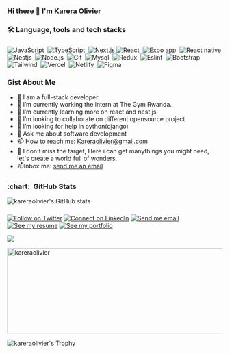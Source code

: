 ### Hi there 👋 I'm Karera Olivier

<h3>🛠 Language, tools and tech stacks</h3>

###

<div>

  
![JavaScript](https://img.shields.io/badge/-JavaScript-05122A?style=flat&logo=javascript)&nbsp;
![TypeScript](https://img.shields.io/badge/-TypeScript-05122A?style=flat&logo=typescript)&nbsp;
![Next.js](https://img.shields.io/badge/-Nextjs-05122A?style=flat&logo=next.js)
![React](https://img.shields.io/badge/-React-05122A?style=flat&logo=react)&nbsp;
![Expo app](https://img.shields.io/badge/-Expo_app-05122A?style=flat&logo=expo)&nbsp;
![React native](https://img.shields.io/badge/-React_native-05122A?style=flat&logo=react)&nbsp;
![Nestjs](https://img.shields.io/badge/-Nestjs-05122A?style=flat&logo=nestjs&logoColor=red)&nbsp;
![Node.js](https://img.shields.io/badge/-Node.js-05122A?style=flat&logo=node.js)&nbsp;
![Git](https://img.shields.io/badge/-Git-05122A?style=flat&logo=git)&nbsp;
![Mysql](https://img.shields.io/badge/-Mysql-05122A?style=flat&logo=mysql)&nbsp;
![Redux](https://img.shields.io/badge/-Redux-05122A?style=flat&logo=redux&logoColor=563D7C)&nbsp;
![Eslint](https://img.shields.io/badge/-Eslint-05122A?style=flat&logo=eslint&logoColor=563D7C)&nbsp;
![Bootstrap](https://img.shields.io/badge/-Bootstrap-05122A?style=flat&logo=bootstrap)
![Tailwind](https://img.shields.io/badge/-Tailwind-05122A?style=flat&logo=tailwindcss)&nbsp;
![Vercel](https://img.shields.io/badge/-Vercel-05122A?style=flat&logo=vercel)&nbsp;
![Netlify](https://img.shields.io/badge/-Netlify-05122A?style=flat&logo=netlify)&nbsp;
![Figma](https://img.shields.io/badge/-Figma-05122A?style=flat&logo=figma)&nbsp;

</div>

### Gist About Me
- 🔭 I am a full-stack developer.
- 🔭 I’m currently working the intern at The Gym Rwanda.
- 🌱 I’m currently learning more on react and nest js
- 👯 I’m looking to collaborate on different opensource project
- 🤔 I’m looking for help in python(django)
- 💬 Ask me about software development 
- 📫 How to reach me: Kareraolivier@gmail.com
- 👯 I don't miss the target, Here i can get manythings you might need, let's create a world full of wonders.
- 📫Inbox me: <a href="kareraolivier@gmail.com">send me an email</a>


###
<h3> :chart: &nbsp;GitHub Stats </h3>

![kareraolivier's GitHub stats](https://github-readme-stats.vercel.app/api?username=kareraolivier&?count_private=true&theme=radical&show_icons=true&show=reviews,prs_merged,prs_merged_percentage)

###


[![Follow on Twitter](https://img.shields.io/badge/--twitter?label=Twitter&logo=Twitter&style=social)](https://twitter.com/kareraolivier) 
[![Connect on LinkedIn](https://img.shields.io/badge/--linkedin?label=LinkedIn&logo=LinkedIn&style=social)](https://www.linkedin.com/in/karera-olivier-69a7971bb/) 
[![Send me email](https://img.shields.io/badge/--gmail?label=Gmail&logo=Gmail&style=social)](mailto:kareraolivier@gmail.com) 
[![See my resume](https://img.shields.io/badge/--resume?label=Resume&logo=resume&style=social)](#) 
[![See my portfolio](https://img.shields.io/badge/--portfolio?label=Portfolio&logo=portfolio&style=social)](https://karera-olivier-me.netlify.app/)

<a target='_black' href="https://www.codewars.com/users/kareraolivier"><img src="https://www.codewars.com/users/kareraolivier/badges/micro"></a>

 <div>
   <a href="https://github.com/kareraolivier"><img src="https://github-profile-summary-cards.vercel.app/api/cards/profile-details?username=kareraolivier&theme=radical&hide_border=true"  width="680" height="200" alt="kareraolivier"/></a>
  
  ![kareraolivier's Trophy](https://github-profile-trophy.vercel.app/?username=kareraolivier&theme=radical&column=5&no-frame=true&&margin-w=20&&margin-h=15)
  
 </div>
